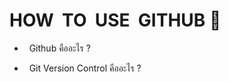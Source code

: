 # HOW  &nbsp;TO  &nbsp;USE  &nbsp;GITHUB 🚀

-  &nbsp; Github คืออะไร ?

-  &nbsp; Git Version Control คืออะไร ?
